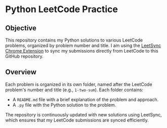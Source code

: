 # Python LeetCode Practice

## Objective
This repository contains my Python solutions to various LeetCode problems, organized by problem number and title. I am using the [LeetSync Chrome Extension](https://github.com/LeetSync/LeetSync) to sync my submissions directly from LeetCode to this GitHub repository.

## Overview

Each problem is organized in its own folder, named after the LeetCode problem's number and title (e.g., `1-two-sum`). Each folder contains:
- A `README.md` file with a brief explanation of the problem and approach.
- A `.py` file with the Python solution to the problem.

The repository is continuously updated with new solutions using LeetSync, which ensures that my LeetCode submissions are synced efficiently.

